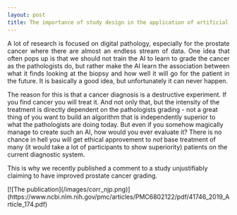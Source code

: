```yaml
---
layout: post
title: The importance of study design in the application of artificial intelligence methods in medicine
---
```

<p style='text-align: justify;'>
A lot of research is focused on digital pathology, especially for the prostate cancer where there are  almost an endless stream of data. One idea that often pops up is that we should not train the AI to learn to grade the cancer as the pathologists do, but rather make the AI learn the association between what it finds looking at the biopsy and how well it will go for the patient in the future. It is basically a good idea, but unfortunately it can never happen.
 
The reason for this is that a cancer diagnosis is a destructive experiment. If you find cancer you will treat it. And not only that, but the intensity of the treatment is directly dependent on the pathologists grading - not a great thing of you want to build an algorithm that is independently superior to what the pathologists are doing today. But even if you somehow magically manage to create such an AI, how would you ever evaluate it? There is no chance in hell you will get ethical approvement to _not_ base treatment of many (it would take a lot of participants to show superiority) patients on the current diagnostic system. 
 
This is why we recently published a comment to a study unjustifiably claiming to have improved prostate cancer grading.
</p> 
[![The publication](/images/corr_njp.png)](https://www.ncbi.nlm.nih.gov/pmc/articles/PMC6802122/pdf/41746_2019_Article_174.pdf)
